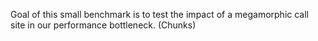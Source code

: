 Goal of this small benchmark is to test the impact of a megamorphic call site in our performance bottleneck. (Chunks)
